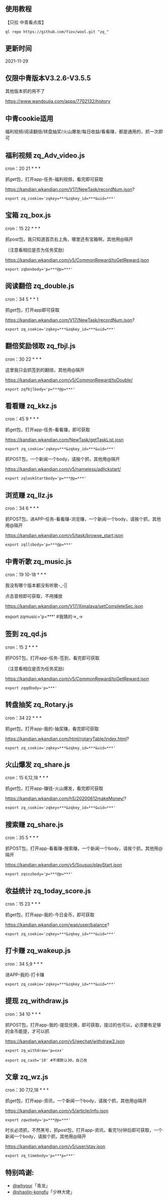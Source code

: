 ## 使用教程

【只拉 中青看点库】

    ql repo https://github.com/Yiov/wool.git "zq_"


## 更新时间

2021-11-29



## 仅限中青版本V3.2.6-V3.5.5

其他版本抓的用不了

https://www.wandoujia.com/apps/7702132/history



## 中青cookie适用

福利视频/阅读翻倍/转盘抽奖/火山爆发/每日收益/看看赚，都是通用的，抓一次即可




## 福利视频 zq_Adv_video.js


cron：20 21 * * *

抓get包，打开app-任务-福利视频，看完即可获取

https://kandian.wkandian.com/V17/NewTask/recordNum.json?

    export zq_cookie='zqkey=***&zqkey_id=***&uid=***'






## 宝箱 zq_box.js


cron：15 22 * * *

抓post包，我只知道首页右上角，哪里还有宝箱啊，其他用@隔开

（注意看相应是否为任务奖励）

https://kandian.wkandian.com/v5/CommonReward/toGetReward.json


    export zqboxbody='p=***@p=***'





## 阅读翻倍 zq_double.js


cron：34 5 * * 1

抓get包，打开app即可获取

https://kandian.wkandian.com/V17/NewTask/recordNum.json?

    export zq_cookie='zqkey=***&zqkey_id=***&uid=***'




## 翻倍奖励领取 zq_fbjl.js


cron：30 22 * * *

这里我只会抓签到的翻倍，其他用@隔开

https://kandian.wkandian.com/v5/CommonReward/toDouble/

    export zqfbjlbody='p=***@p=***'





## 看看赚 zq_kkz.js


cron：45 9 * * *

抓get包，打开app-任务-看看赚，即可获取

https://kandian.wkandian.com/NewTask/getTaskList.josn

    export zq_cookie='zqkey=***&zqkey_id=***&uid=***'

抓POST包，一个新闻一个body，请挨个抓，其他用@隔开

https://kandian.wkandian.com/v5/nameless/adlickstart/

    export zqlookStartbody='p=***@p=***'





## 浏览赚 zq_llz.js


cron：34 6 * * *

抓POST包，进APP-任务-看看赚-浏览赚，一个新闻一个body，请挨个抓，其他用@隔开

https://kandian.wkandian.com/v5/task/browse_start.json

    export zqllzbody='p=***@p=***'





## 中青听歌 zq_music.js

cron：19 10-18 * * *

我没有哪个版本都没有听歌-_-||

点击音频即可获取，不用播放

https://kandian.wkandian.com/V17/Ximalaya/setCompleteSec.json

export zqmusic='p=***' #我猜的→_→





## 签到 zq_qd.js


cron：15 2 * * *

抓POST包，打开app-任务-签到，看完即可获取

（注意看相应是否为任务奖励）

https://kandian.wkandian.com/v5/CommonReward/toGetReward.json


    export zqqdbody='p=***'





## 转盘抽奖 zq_Rotary.js


cron：34 22 * * *

抓get包，打开app-我的-抽奖赚，看完即可获取

https://kandian.wkandian.com/html/rotaryTable/index.html?

    export zq_cookie='zqkey=***&zqkey_id=***&uid=***'






## 火山爆发 zq_share.js


cron：15 6,12,18 * * *

抓get包，打开app-赚钱-火山爆发，看完即可获取

https://kandian.wkandian.com/h5/20200612makeMoney/?

    export zq_cookie='zqkey=***&zqkey_id=***&uid=***'




## 搜索赚 zq_share.js

cron：35 5 * * *

抓POST包，打开app-看看赚-搜索赚，一个新闻一个body，请挨个抓，其他用@隔开

https://kandian.wkandian.com/v5/Sousuo/playStart.json

    export zqsszbody='p=***@p=***'





## 收益统计 zq_today_score.js


cron：15 23 * * *

抓get包，打开app-我的-今日金币，即可获取

https://kandian.wkandian.com/wap/user/balance?

    export zq_cookie='zqkey=***&zqkey_id=***&uid=***'





## 打卡赚 zq_wakeup.js

cron：34 5,9 * * *

进APP-我的-打卡赚

    export zq_cookie='zqkey=***&zqkey_id=***&uid=***'







## 提现 zq_withdraw.js


cron：34 10 * * *

抓POST包，打开app-我的-提现兑换，即可获取，提过的也可以，必须要有足够的金币能提，才可以抓

https://kandian.wkandian.com/v5/wechat/withdraw2.json

    export zq_withdraw='p=xxx'

    export zq_cash='10' #不填默认30，自己改





## 文章 zq_wz.js


cron：30 7,12,18 * * *

抓get包，打开app-资讯，一个新闻一个body，请挨个抓，其他用@隔开

https://kandian.wkandian.com/v5/article/info.json

    export zqwzbody='p=***@p=***'


时长必须抓，不然黑号，抓post包，打开app-资讯，看完1分钟后即可获取，一个新闻一个body，请挨个抓，其他用@隔开

https://kandian.wkandian.com/v5/user/stay.json

    export zq_timebody='p=***p=***'










## 特别鸣谢:

* [@whyour](https://github.com/whyour/qinglong)「青龙」
* [@shaolin-kongfu](https://github.com/shaolin-kongfu/js_scripts/)「少林大佬」

